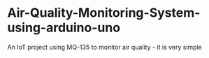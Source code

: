 # Air-Quality-Monitoring-System-using-arduino-uno
An IoT project using MQ-135 to monitor air quality - it is very simple 
